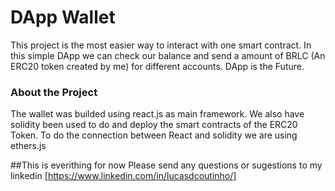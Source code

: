 # DApp Wallet

This project is the most easier way to interact with one smart contract. In this simple DApp we can check our balance and send a amount of BRLC (An ERC20 token created by me) for different accounts. 
DApp is the Future.

### About the Project

The wallet was builded using react.js as main framework. We also have solidity been used to do and deploy the smart contracts of the ERC20 Token. To do the connection between React and solidity we are using ethers.js

##This is everithing for now
Please send any questions or sugestions to my linkedin [https://www.linkedin.com/in/lucasdcoutinho/]
